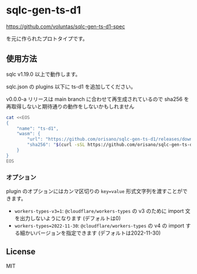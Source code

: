 # sqlc-gen-ts-d1

https://github.com/voluntas/sqlc-gen-ts-d1-spec

を元に作られたプロトタイプです。

## 使用方法

sqlc v1.19.0 以上で動作します。

sqlc.json の plugins 以下に ts-d1 を追加してください。

v0.0.0-a リリースは main branch に合わせて再生成されているので sha256 を再取得しないと期待通りの動作をしないかもしれません
```bash
cat <<EOS
{
    "name": "ts-d1",
    "wasm": {
        "url": "https://github.com/orisano/sqlc-gen-ts-d1/releases/download/v0.0.0-a/sqlc-gen-ts-d1.wasm",
        "sha256": "$(curl -sSL https://github.com/orisano/sqlc-gen-ts-d1/releases/download/v0.0.0-a/sqlc-gen-ts-d1.wasm.sha256)"
    }
}
EOS
```

### オプション
plugin のオプションにはカンマ区切りの `key=value` 形式文字列を渡すことができます。

* `workers-types-v3=1`: `@cloudflare/workers-types` の v3 のために import 文を出力しないようになります (デフォルトは0)
* `workers-types=2022-11-30`: `@cloudflare/workers-types` の v4 の import する細かいバージョンを指定できます (デフォルトは2022-11-30)

## License
MIT
